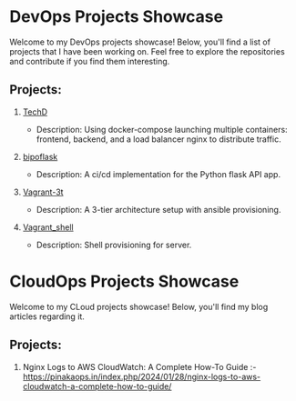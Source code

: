 # DevOps Projects Showcase

Welcome to my DevOps projects showcase! Below, you'll find a list of projects that I have been working on. Feel free to explore the repositories and contribute if you find them interesting.

## Projects:

1. [TechD](https://github.com/ashnike/TechD)
   - Description: Using docker-compose launching multiple containers: frontend, backend, and a load balancer nginx to distribute traffic.
  
2. [bipoflask](https://github.com/ashnike/bipoflask)
   - Description: A ci/cd implementation for the Python flask API app.

3. [Vagrant-3t](https://github.com/ashnike/Vagrant-3t)
   - Description: A 3-tier architecture setup with ansible provisioning.

4. [Vagrant_shell](https://github.com/ashnike/vagrant_shell)
   - Description: Shell provisioning for server.

# CloudOps Projects Showcase
Welcome to my CLoud projects showcase! Below, you'll find my blog articles regarding it.

## Projects:
1. Nginx Logs to AWS CloudWatch: A Complete How-To Guide :- https://pinakaops.in/index.php/2024/01/28/nginx-logs-to-aws-cloudwatch-a-complete-how-to-guide/
